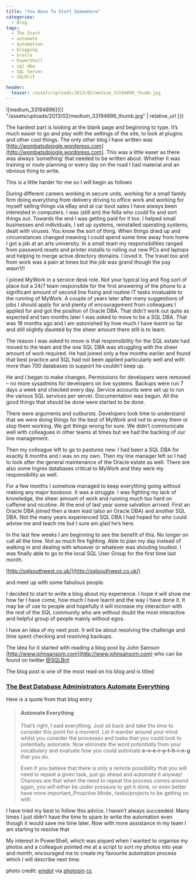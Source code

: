 ```yaml
---
title: "You Have To Start Somewhere"
categories:
  - Blog
tags:
  - The Start
  - automate
  - automation
  - blogging
  - oracle
  - PowerShell
  - sql dba
  - SQL Server
  - SQLBrit

header:
  teaser: /assets/uploads/2013/02/medium_33194896_thumb.jpg
---
```


![medium_33194896]({{ "/assets/uploads/2013/02/medium_33194896_thumb.jpg" | relative_url }})

The hardest part is looking at the blank page and beginning to type. It’s much easier to go and play with the settings of the site, to look at plugins and other cool things. The only other blog I have written was [http://wombatsdojogle.wordpress.com](http://wombatsdojogle.wordpress.com). This was a little easer as there was always ‘something’ that needed to be written about. Whether it was training or route planning or every day on the road I had material and an obvious thing to write.

This is a little harder for me so I will begin as follows

During different careers working in secure units, working for a small family firm doing everything from delivery driving to office work and working for myself selling things via eBay and at car boot sales I have always been interested in computers. I was (still am) the fella who could fix and sort things out. Towards the end I was getting paid for it too. I helped small businesses and individuals, I set up systems, reinstalled operating systems, dealt with viruses. You know the sort of thing. When things dried up and circumstances changed meaning I could spend some time away from home I got a job at an arts university. In a small team my responsibilities ranged from password resets and printer installs to rolling out new PCs and laptops and helping to merge active directory domains. I loved it. The travel too and from work was a pain at times but the job was grand though the pay wasn’t!!

I joined MyWork in a service desk role. Not your typical log and flog sort of place but a 24/7 team responsible for the first answering of the phone to a significant amount of second line fixing and routine IT tasks invaluable to the running of MyWork. A couple of years later after many suggestions of jobs I should apply for and plenty of encouragement from colleagues I applied for and got the position of Oracle DBA. That didn’t work out quite as expected and two months later I was asked to move to be a SQL DBA. That was 18 months ago and I am astonished by how much I have learnt so far and still slightly daunted by the sheer amount there still is to learn.

The reason I was asked to move is that responsibility for the SQL estate had moved to the team and the one SQL DBA was struggling with the sheer amount of work required. He had joined only a few months earlier and found that best practice and SQL had not been applied particularly well and with more than 700 databases to support he couldn’t keep up.

He and I began to make changes. Permissions for developers were removed – no more sysadmins for developers on live systems. Backups were run 7 days a week and checked every day. Service accounts were set up to run the various SQL services per server. Documentation was begun. All the good things that should be done were started to be done.

There were arguments and outbursts. Developers took time to understand that we were doing things for the best of MyWork and not to annoy them or stop them working. We got things wrong for sure. We didn’t communicate well with colleagues in other teams at times but we had the backing of our line management.

Then my colleague left to go to pastures new. I had been a SQL DBA for exactly 6 months and I was on my own. Then my line manager left so I had to look after the general maintenance of the Oracle estate as well. There are also some Ingres databases critical to MyWork and they were my responsibility as well.

For a few months I somehow managed to keep everything going without making any major booboos. It was a struggle. I was fighting my lack of knowledge, the sheer amount of work and running much too hard on caffeine and nicotine. At the end of last year some salvation arrived. First an Oracle DBA joined then a team lead (also an Oracle DBA) and another SQL DBA. Not the many years experienced SQL DBA I had hoped for who could advise me and teach me but I sure am glad he’s here.

In the last few weeks I am beginning to see the benefit of this. No longer on call all the time. Not as much fire fighting. Able to plan my day instead of walking in and dealing with whoever or whatever was shouting loudest. I was finally able to go to the local SQL User Group for the first time last month.

[http://sqlsouthwest.co.uk/](http://sqlsouthwest.co.uk/)

and meet up with some fabulous people.

I decided to start to write a blog about my experience. I hope it will show me how far I have come, how much I have learnt and the way I have done it. It may be of use to people and hopefully it will increase my interaction with the rest of the SQL community who are without doubt the most interactive and helpful group of people mainly without egos.

I have an idea of my next post. It will be about resolving the challenge and time spent checking and resolving backups.

The idea for it started with reading a blog post by John Samson [http://www.johnsansom.com](http://www.johnsansom.com) who can be found on twitter [@SQLBrit](https://twitter.com/SqlBrit)

The blog post is one of the most read on his blog and is titled

### [The Best Database Administrators Automate Everything](http://www.johnsansom.com/the-best-database-administrators-automate-everything/)

Here is a quote from that blog entry

> #### Automate Everything
> 
> That’s right, I said everything. Just sit back and take the _time_ to consider this point for a moment. Let it wander around your mind whilst you consider the processes and tasks that you could look to potentially automate. Now eliminate the word _potentially_ from your vocabulary and evaluate how you could automate **e-v-e-r-y-t-h-i-n-g** that you do.
> 
> Even if you believe that there is only a remote possibility that you will need to repeat a given task, just go ahead and automate it anyway! Chances are that when the need to repeat the process comes around again, you will either be under pressure to get it done, or even better have more important_Proactive Mode_ tasks/projects to be getting on with

I have tried my best to follow this advice. I haven’t always succeeded. Many times I just didn’t have the time to spare to write the automation even though it would save me time later. Now with more assistance in my team I am starting to resolve that

My interest in PowerShell, which was piqued when I wanted to organise my photos and a colleague pointed me at a script to sort my photos into year and month, encouraged me to create my favourite automation process which I will describe next time.

photo credit: [emdot](http://www.flickr.com/photos/emdot/33194896/) via [photopin](http://photopin.com) [cc](http://creativecommons.org/licenses/by/2.0/)
